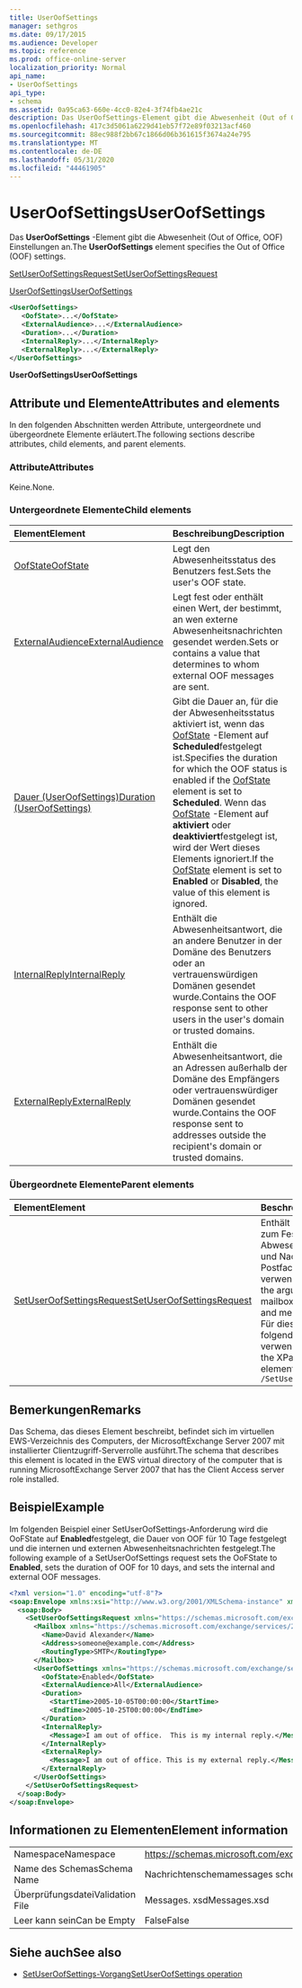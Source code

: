 ```yaml
---
title: UserOofSettings
manager: sethgros
ms.date: 09/17/2015
ms.audience: Developer
ms.topic: reference
ms.prod: office-online-server
localization_priority: Normal
api_name:
- UserOofSettings
api_type:
- schema
ms.assetid: 0a95ca63-660e-4cc0-82e4-3f74fb4ae21c
description: Das UserOofSettings-Element gibt die Abwesenheit (Out of Office, OOF) Einstellungen an.
ms.openlocfilehash: 417c3d5061a6229d41eb57f72e89f03213acf460
ms.sourcegitcommit: 88ec988f2bb67c1866d06b361615f3674a24e795
ms.translationtype: MT
ms.contentlocale: de-DE
ms.lasthandoff: 05/31/2020
ms.locfileid: "44461905"
---
```

# <a name="useroofsettings"></a><span data-ttu-id="ee6c1-103">UserOofSettings</span><span class="sxs-lookup"><span data-stu-id="ee6c1-103">UserOofSettings</span></span>

<span data-ttu-id="ee6c1-104">Das **UserOofSettings** -Element gibt die Abwesenheit (Out of Office, OOF) Einstellungen an.</span><span class="sxs-lookup"><span data-stu-id="ee6c1-104">The **UserOofSettings** element specifies the Out of Office (OOF) settings.</span></span> 
  
[<span data-ttu-id="ee6c1-105">SetUserOofSettingsRequest</span><span class="sxs-lookup"><span data-stu-id="ee6c1-105">SetUserOofSettingsRequest</span></span>](setuseroofsettingsrequest.md)
  
[<span data-ttu-id="ee6c1-106">UserOofSettings</span><span class="sxs-lookup"><span data-stu-id="ee6c1-106">UserOofSettings</span></span>](useroofsettings.md)
  
```xml
<UserOofSettings>
   <OofState>...</OofState>
   <ExternalAudience>...</ExternalAudience>
   <Duration>...</Duration>
   <InternalReply>...</InternalReply>
   <ExternalReply>...</ExternalReply>
</UserOofSettings>
```

 <span data-ttu-id="ee6c1-107">**UserOofSettings**</span><span class="sxs-lookup"><span data-stu-id="ee6c1-107">**UserOofSettings**</span></span>
## <a name="attributes-and-elements"></a><span data-ttu-id="ee6c1-108">Attribute und Elemente</span><span class="sxs-lookup"><span data-stu-id="ee6c1-108">Attributes and elements</span></span>

<span data-ttu-id="ee6c1-109">In den folgenden Abschnitten werden Attribute, untergeordnete und übergeordnete Elemente erläutert.</span><span class="sxs-lookup"><span data-stu-id="ee6c1-109">The following sections describe attributes, child elements, and parent elements.</span></span>
  
### <a name="attributes"></a><span data-ttu-id="ee6c1-110">Attribute</span><span class="sxs-lookup"><span data-stu-id="ee6c1-110">Attributes</span></span>

<span data-ttu-id="ee6c1-111">Keine.</span><span class="sxs-lookup"><span data-stu-id="ee6c1-111">None.</span></span>
  
### <a name="child-elements"></a><span data-ttu-id="ee6c1-112">Untergeordnete Elemente</span><span class="sxs-lookup"><span data-stu-id="ee6c1-112">Child elements</span></span>

|<span data-ttu-id="ee6c1-113">**Element**</span><span class="sxs-lookup"><span data-stu-id="ee6c1-113">**Element**</span></span>|<span data-ttu-id="ee6c1-114">**Beschreibung**</span><span class="sxs-lookup"><span data-stu-id="ee6c1-114">**Description**</span></span>|
|:-----|:-----|
|[<span data-ttu-id="ee6c1-115">OofState</span><span class="sxs-lookup"><span data-stu-id="ee6c1-115">OofState</span></span>](oofstate.md) <br/> |<span data-ttu-id="ee6c1-116">Legt den Abwesenheitsstatus des Benutzers fest.</span><span class="sxs-lookup"><span data-stu-id="ee6c1-116">Sets the user's OOF state.</span></span>  <br/> |
|[<span data-ttu-id="ee6c1-117">ExternalAudience</span><span class="sxs-lookup"><span data-stu-id="ee6c1-117">ExternalAudience</span></span>](externalaudience.md) <br/> |<span data-ttu-id="ee6c1-118">Legt fest oder enthält einen Wert, der bestimmt, an wen externe Abwesenheitsnachrichten gesendet werden.</span><span class="sxs-lookup"><span data-stu-id="ee6c1-118">Sets or contains a value that determines to whom external OOF messages are sent.</span></span>  <br/> |
|[<span data-ttu-id="ee6c1-119">Dauer (UserOofSettings)</span><span class="sxs-lookup"><span data-stu-id="ee6c1-119">Duration (UserOofSettings)</span></span>](duration-useroofsettings.md) <br/> |<span data-ttu-id="ee6c1-120">Gibt die Dauer an, für die der Abwesenheitsstatus aktiviert ist, wenn das [OofState](oofstate.md) -Element auf **Scheduled**festgelegt ist.</span><span class="sxs-lookup"><span data-stu-id="ee6c1-120">Specifies the duration for which the OOF status is enabled if the [OofState](oofstate.md) element is set to **Scheduled**.</span></span> <span data-ttu-id="ee6c1-121">Wenn das [OofState](oofstate.md) -Element auf **aktiviert** oder **deaktiviert**festgelegt ist, wird der Wert dieses Elements ignoriert.</span><span class="sxs-lookup"><span data-stu-id="ee6c1-121">If the [OofState](oofstate.md) element is set to **Enabled** or **Disabled**, the value of this element is ignored.</span></span>  <br/> |
|[<span data-ttu-id="ee6c1-122">InternalReply</span><span class="sxs-lookup"><span data-stu-id="ee6c1-122">InternalReply</span></span>](internalreply.md) <br/> |<span data-ttu-id="ee6c1-123">Enthält die Abwesenheitsantwort, die an andere Benutzer in der Domäne des Benutzers oder an vertrauenswürdigen Domänen gesendet wurde.</span><span class="sxs-lookup"><span data-stu-id="ee6c1-123">Contains the OOF response sent to other users in the user's domain or trusted domains.</span></span>  <br/> |
|[<span data-ttu-id="ee6c1-124">ExternalReply</span><span class="sxs-lookup"><span data-stu-id="ee6c1-124">ExternalReply</span></span>](externalreply.md) <br/> |<span data-ttu-id="ee6c1-125">Enthält die Abwesenheitsantwort, die an Adressen außerhalb der Domäne des Empfängers oder vertrauenswürdiger Domänen gesendet wurde.</span><span class="sxs-lookup"><span data-stu-id="ee6c1-125">Contains the OOF response sent to addresses outside the recipient's domain or trusted domains.</span></span>  <br/> |
   
### <a name="parent-elements"></a><span data-ttu-id="ee6c1-126">Übergeordnete Elemente</span><span class="sxs-lookup"><span data-stu-id="ee6c1-126">Parent elements</span></span>

|<span data-ttu-id="ee6c1-127">**Element**</span><span class="sxs-lookup"><span data-stu-id="ee6c1-127">**Element**</span></span>|<span data-ttu-id="ee6c1-128">**Beschreibung**</span><span class="sxs-lookup"><span data-stu-id="ee6c1-128">**Description**</span></span>|
|:-----|:-----|
|[<span data-ttu-id="ee6c1-129">SetUserOofSettingsRequest</span><span class="sxs-lookup"><span data-stu-id="ee6c1-129">SetUserOofSettingsRequest</span></span>](setuseroofsettingsrequest.md) <br/> |<span data-ttu-id="ee6c1-130">Enthält die Argumente, die zum Festlegen der Abwesenheitseinstellungen und Nachrichten eines Postfachbenutzers verwendet werden.</span><span class="sxs-lookup"><span data-stu-id="ee6c1-130">Contains the arguments used to set a mailbox user's OOF settings and messages.</span></span>  <br/> <span data-ttu-id="ee6c1-131">Für dieses Element wird folgender XPath-Ausdruck verwendet: </span><span class="sxs-lookup"><span data-stu-id="ee6c1-131">The following is the XPath expression to this element:</span></span>  <br/>  `/SetUserOofSettingsRequest` <br/> |
   
## <a name="remarks"></a><span data-ttu-id="ee6c1-132">Bemerkungen</span><span class="sxs-lookup"><span data-stu-id="ee6c1-132">Remarks</span></span>

<span data-ttu-id="ee6c1-133">Das Schema, das dieses Element beschreibt, befindet sich im virtuellen EWS-Verzeichnis des Computers, der MicrosoftExchange Server 2007 mit installierter Clientzugriff-Serverrolle ausführt.</span><span class="sxs-lookup"><span data-stu-id="ee6c1-133">The schema that describes this element is located in the EWS virtual directory of the computer that is running MicrosoftExchange Server 2007 that has the Client Access server role installed.</span></span>
  
## <a name="example"></a><span data-ttu-id="ee6c1-134">Beispiel</span><span class="sxs-lookup"><span data-stu-id="ee6c1-134">Example</span></span>

<span data-ttu-id="ee6c1-135">Im folgenden Beispiel einer SetUserOofSettings-Anforderung wird die OoFState auf **Enabled**festgelegt, die Dauer von OOF für 10 Tage festgelegt und die internen und externen Abwesenheitsnachrichten festgelegt.</span><span class="sxs-lookup"><span data-stu-id="ee6c1-135">The following example of a SetUserOofSettings request sets the OoFState to **Enabled**, sets the duration of OOF for 10 days, and sets the internal and external OOF messages.</span></span>
  
```xml
<?xml version="1.0" encoding="utf-8"?>
<soap:Envelope xmlns:xsi="http://www.w3.org/2001/XMLSchema-instance" xmlns:xsd="http://www.w3.org/2001/XMLSchema" xmlns:soap="http://schemas.xmlsoap.org/soap/envelope/">
  <soap:Body>
    <SetUserOofSettingsRequest xmlns="https://schemas.microsoft.com/exchange/services/2006/messages">
      <Mailbox xmlns="https://schemas.microsoft.com/exchange/services/2006/types">
        <Name>David Alexander</Name>
        <Address>someone@example.com</Address>
        <RoutingType>SMTP</RoutingType>
      </Mailbox>
      <UserOofSettings xmlns="https://schemas.microsoft.com/exchange/services/2006/types">
        <OofState>Enabled</OofState>
        <ExternalAudience>All</ExternalAudience>
        <Duration>
          <StartTime>2005-10-05T00:00:00</StartTime>
          <EndTime>2005-10-25T00:00:00</EndTime>
        </Duration>
        <InternalReply>
          <Message>I am out of office.  This is my internal reply.</Message>
        </InternalReply>
        <ExternalReply>
          <Message>I am out of office. This is my external reply.</Message>
        </ExternalReply>
      </UserOofSettings>
    </SetUserOofSettingsRequest>
  </soap:Body>
</soap:Envelope>
```

## <a name="element-information"></a><span data-ttu-id="ee6c1-136">Informationen zu Elementen</span><span class="sxs-lookup"><span data-stu-id="ee6c1-136">Element information</span></span>

|||
|:-----|:-----|
|<span data-ttu-id="ee6c1-137">Namespace</span><span class="sxs-lookup"><span data-stu-id="ee6c1-137">Namespace</span></span>  <br/> |https://schemas.microsoft.com/exchange/services/2006/messages  <br/> |
|<span data-ttu-id="ee6c1-138">Name des Schemas</span><span class="sxs-lookup"><span data-stu-id="ee6c1-138">Schema Name</span></span>  <br/> |<span data-ttu-id="ee6c1-139">Nachrichtenschema</span><span class="sxs-lookup"><span data-stu-id="ee6c1-139">messages schema</span></span>  <br/> |
|<span data-ttu-id="ee6c1-140">Überprüfungsdatei</span><span class="sxs-lookup"><span data-stu-id="ee6c1-140">Validation File</span></span>  <br/> |<span data-ttu-id="ee6c1-141">Messages. xsd</span><span class="sxs-lookup"><span data-stu-id="ee6c1-141">Messages.xsd</span></span>  <br/> |
|<span data-ttu-id="ee6c1-142">Leer kann sein</span><span class="sxs-lookup"><span data-stu-id="ee6c1-142">Can be Empty</span></span>  <br/> |<span data-ttu-id="ee6c1-143">False</span><span class="sxs-lookup"><span data-stu-id="ee6c1-143">False</span></span>  <br/> |
   
## <a name="see-also"></a><span data-ttu-id="ee6c1-144">Siehe auch</span><span class="sxs-lookup"><span data-stu-id="ee6c1-144">See also</span></span>

- [<span data-ttu-id="ee6c1-145">SetUserOofSettings-Vorgang</span><span class="sxs-lookup"><span data-stu-id="ee6c1-145">SetUserOofSettings operation</span></span>](setuseroofsettings-operation.md)

